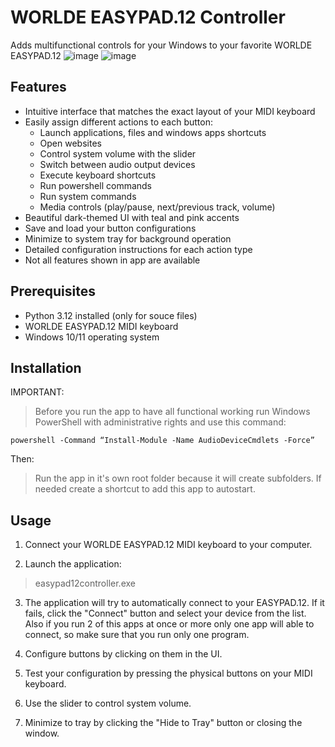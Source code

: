 # WORLDE EASYPAD.12 Controller
Adds multifunctional controls for your Windows to your favorite WORLDE EASYPAD.12
![image](https://github.com/user-attachments/assets/f3975588-12e8-483c-baa8-7c4dc8bea450)
![image](https://github.com/user-attachments/assets/a953d2cf-d8a3-4fde-80c1-cd2e09ee85ba)


## Features

- Intuitive interface that matches the exact layout of your MIDI keyboard
- Easily assign different actions to each button:
  - Launch applications, files and windows apps shortcuts
  - Open websites
  - Control system volume with the slider
  - Switch between audio output devices
  - Execute keyboard shortcuts
  - Run powershell commands
  - Run system commands
  - Media controls (play/pause, next/previous track, volume)
- Beautiful dark-themed UI with teal and pink accents
- Save and load your button configurations
- Minimize to system tray for background operation
- Detailed configuration instructions for each action type
- Not all features shown in app are available

## Prerequisites

- Python 3.12 installed (only for souce files)
- WORLDE EASYPAD.12 MIDI keyboard
- Windows 10/11 operating system

## Installation
IMPORTANT:

>Before you run the app to have all functional working run Windows PowerShell with administrative rights and use this command: 

	powershell -Command “Install-Module -Name AudioDeviceCmdlets -Force”

Then:

>Run the app in it's own root folder because it will create subfolders.
>If needed create a shortcut to add this app to autostart.

## Usage

1. Connect your WORLDE EASYPAD.12 MIDI keyboard to your computer.

2. Launch the application:

>easypad12controller.exe


3. The application will try to automatically connect to your EASYPAD.12. If it fails, click the "Connect" button and select your device from the list. Also if you run 2 of this apps at once or more only one app will able to connect, so make sure that you run only one program.

4. Configure buttons by clicking on them in the UI.

5. Test your configuration by pressing the physical buttons on your MIDI keyboard.

6. Use the slider to control system volume.

7. Minimize to tray by clicking the "Hide to Tray" button or closing the window.

